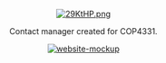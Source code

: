 
<p align="center"><a href="https://freeimage.host/"><img src="https://iili.io/29KtHP.png" alt="29KtHP.png" border="0"></a></p>
<p align = "center">Contact manager created for COP4331.</p>
<p align="center"><a href="https://ibb.co/tDsFqXM"><img src="https://i.ibb.co/cQFV6Lc/website-mockup.png" alt="website-mockup" border="0"></a></p>
